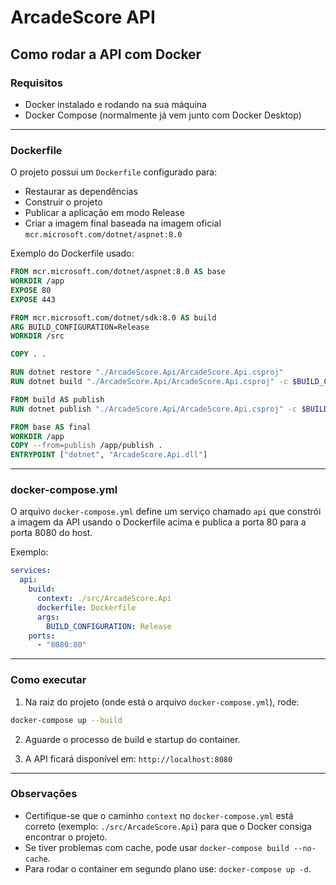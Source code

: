 # ArcadeScore API

## Como rodar a API com Docker

### Requisitos

- Docker instalado e rodando na sua máquina  
- Docker Compose (normalmente já vem junto com Docker Desktop)  

---

### Dockerfile

O projeto possui um `Dockerfile` configurado para:

- Restaurar as dependências  
- Construir o projeto  
- Publicar a aplicação em modo Release  
- Criar a imagem final baseada na imagem oficial `mcr.microsoft.com/dotnet/aspnet:8.0`

Exemplo do Dockerfile usado:

```dockerfile
FROM mcr.microsoft.com/dotnet/aspnet:8.0 AS base
WORKDIR /app
EXPOSE 80
EXPOSE 443

FROM mcr.microsoft.com/dotnet/sdk:8.0 AS build
ARG BUILD_CONFIGURATION=Release
WORKDIR /src

COPY . .

RUN dotnet restore "./ArcadeScore.Api/ArcadeScore.Api.csproj"
RUN dotnet build "./ArcadeScore.Api/ArcadeScore.Api.csproj" -c $BUILD_CONFIGURATION -o /app/build

FROM build AS publish
RUN dotnet publish "./ArcadeScore.Api/ArcadeScore.Api.csproj" -c $BUILD_CONFIGURATION -o /app/publish /p:UseAppHost=false

FROM base AS final
WORKDIR /app
COPY --from=publish /app/publish .
ENTRYPOINT ["dotnet", "ArcadeScore.Api.dll"]
```

---

### docker-compose.yml

O arquivo `docker-compose.yml` define um serviço chamado `api` que constrói a imagem da API usando o Dockerfile acima e publica a porta 80 para a porta 8080 do host.

Exemplo:

```yaml
services:
  api:
    build:
      context: ./src/ArcadeScore.Api
      dockerfile: Dockerfile
      args:
        BUILD_CONFIGURATION: Release
    ports:
      - "8080:80"
```

---

### Como executar

1. Na raiz do projeto (onde está o arquivo `docker-compose.yml`), rode:

```bash
docker-compose up --build
```

2. Aguarde o processo de build e startup do container.

3. A API ficará disponível em: `http://localhost:8080`

---

### Observações

- Certifique-se que o caminho `context` no `docker-compose.yml` está correto (exemplo: `./src/ArcadeScore.Api`) para que o Docker consiga encontrar o projeto.  
- Se tiver problemas com cache, pode usar `docker-compose build --no-cache`.  
- Para rodar o container em segundo plano use: `docker-compose up -d`.  
